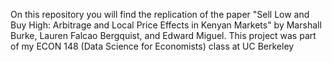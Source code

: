  On this repository you will find the replication of the paper "Sell Low and Buy High: Arbitrage and Local Price Effects in Kenyan Markets" by Marshall Burke, Lauren Falcao Bergquist, and Edward Miguel. This project was part of my ECON 148 (Data Science for Economists) class at UC Berkeley
